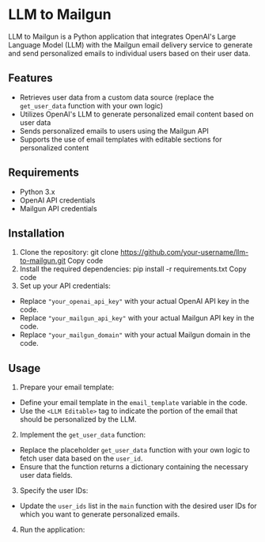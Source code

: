 # LLM to Mailgun

LLM to Mailgun is a Python application that integrates OpenAI's Large Language Model (LLM) with the Mailgun email delivery service to generate and send personalized emails to individual users based on their user data.

## Features

- Retrieves user data from a custom data source (replace the `get_user_data` function with your own logic)
- Utilizes OpenAI's LLM to generate personalized email content based on user data
- Sends personalized emails to users using the Mailgun API
- Supports the use of email templates with editable sections for personalized content

## Requirements

- Python 3.x
- OpenAI API credentials
- Mailgun API credentials

## Installation

1. Clone the repository:
git clone https://github.com/your-username/llm-to-mailgun.git
Copy code
2. Install the required dependencies:
pip install -r requirements.txt
Copy code
3. Set up your API credentials:
- Replace `"your_openai_api_key"` with your actual OpenAI API key in the code.
- Replace `"your_mailgun_api_key"` with your actual Mailgun API key in the code.
- Replace `"your_mailgun_domain"` with your actual Mailgun domain in the code.

## Usage

1. Prepare your email template:
- Define your email template in the `email_template` variable in the code.
- Use the `<LLM Editable>` tag to indicate the portion of the email that should be personalized by the LLM.

2. Implement the `get_user_data` function:
- Replace the placeholder `get_user_data` function with your own logic to fetch user data based on the `user_id`.
- Ensure that the function returns a dictionary containing the necessary user data fields.

3. Specify the user IDs:
- Update the `user_ids` list in the `main` function with the desired user IDs for which you want to generate personalized emails.

4. Run the application:
